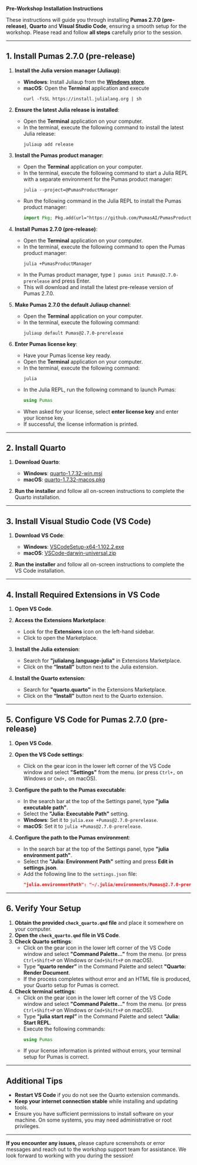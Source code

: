 **Pre-Workshop Installation Instructions**

These instructions will guide you through installing **Pumas 2.7.0 (pre-release)**, **Quarto** and **Visual Studio Code**, ensuring a smooth setup for the workshop.
Please read and follow **all steps** carefully prior to the session.

---

## 1. Install Pumas 2.7.0 (pre-release)

1. **Install the Julia version manager (Juliaup)**:
   - **Windows**: Install Juliaup from the [**Windows store**](https://www.microsoft.com/store/apps/9NJNWW8PVKMN).
   - **macOS**: Open the **Terminal** application and execute
     ```shell
     curl -fsSL https://install.julialang.org | sh
     ```

2. **Ensure the latest Julia release is installed**:
   - Open the **Terminal** application on your computer.
   - In the terminal, execute the following command to install the latest Julia release:
     ```shell
     juliaup add release
     ```

3. **Install the Pumas product manager**:
   - Open the **Terminal** application on your computer.
   - In the terminal, execute the following command to start a Julia REPL with a separate environment for the Pumas product manager:
     ```shell
     julia --project=@PumasProductManager
     ```
   - Run the following command in the Julia REPL to install the Pumas product manager:
     ```julia
     import Pkg; Pkg.add(url="https://github.com/PumasAI/PumasProductManager.jl")
     ```

4. **Install Pumas 2.7.0 (pre-release)**:
   - Open the **Terminal** application on your computer.
   - In the terminal, execute the following command to open the Pumas product manager:
     ```shell
     julia +PumasProductManager
     ```
   - In the Pumas product manager, type `] pumas init Pumas@2.7.0-prerelease` and press Enter.
   - This will download and install the latest pre-release version of Pumas 2.7.0.

5. **Make Pumas 2.7.0 the default Juliaup channel**:
   - Open the **Terminal** application on your computer.
   - In the terminal, execute the following command:
     ```shell
     juliaup default Pumas@2.7.0-prerelease
     ```

6. **Enter Pumas license key**:
   - Have your Pumas license key ready.
   - Open the **Terminal** application on your computer.
   - In the terminal, execute the following command:
     ```shell
     julia
     ```
   - In the Julia REPL, run the following command to launch Pumas:
     ```julia
     using Pumas
     ```
   - When asked for your license, select **enter license key** and enter your license key.
   - If successful, the license information is printed.

---

## 2. Install Quarto

1. **Download Quarto**:
   - **Windows**: [quarto-1.7.32-win.msi](https://github.com/quarto-dev/quarto-cli/releases/download/v1.7.32/quarto-1.7.32-win.msi)  
   - **macOS**: [quarto-1.7.32-macos.pkg](https://github.com/quarto-dev/quarto-cli/releases/download/v1.7.32/quarto-1.7.32-macos.pkg)

2. **Run the installer** and follow all on-screen instructions to complete the Quarto installation.

---

## 3. Install Visual Studio Code (VS Code)

1. **Download VS Code**:
   - **Windows**: [VSCodeSetup-x64-1.102.2.exe](https://code.visualstudio.com/sha/download?build=stable&os=win32-x64-user)
   - **macOS**: [VSCode-darwin-universal.zip](https://code.visualstudio.com/sha/download?build=stable&os=darwin-universal)

2. **Run the installer** and follow all on-screen instructions to complete the VS Code installation.

---

## 4. Install Required Extensions in VS Code

1. **Open VS Code**.

2. **Access the Extensions Marketplace**:
   - Look for the **Extensions** icon on the left-hand sidebar.  
   - Click to open the Marketplace.

3. **Install the Julia extension**:
   - Search for **"julialang.language-julia"** in Extensions Marketplace.
   - Click on the **“Install”** button next to the Julia extension.

4. **Install the Quarto extension**:
   - Search for **"quarto.quarto"** in the Extensions Marketplace.
   - Click on the **“Install”** button next to the Quarto extension.

---

## 5. Configure VS Code for Pumas 2.7.0 (pre-release)

1. **Open VS Code**.

2. **Open the VS Code settings**:
   - Click on the gear icon in the lower left corner of the VS Code window and select **"Settings"** from the menu.
     (or press `Ctrl+,` on Windows or `Cmd+,` on macOS).

3. **Configure the path to the Pumas executable**:
   - In the search bar at the top of the Settings panel, type **"julia executable path"**.
   - Select the **"Julia: Executable Path"** setting.
   - **Windows**: Set it to `julia.exe +Pumas@2.7.0-prerelease`.
   - **macOS**: Set it to `julia +Pumas@2.7.0-prerelease`.

4. **Configure the path to tbe Pumas environment**:
   - In the search bar at the top of the Settings panel, type **"julia environment path"**.
   - Select the **"Julia: Environment Path"** setting and press **Edit in settings.json**.
   - Add the following line to the `settings.json` file:
     ```json
     "julia.environmentPath": "~/.julia/environments/Pumas@2.7.0-prerelease",
     ```

---

## 6. Verify Your Setup

1. **Obtain the provided `check_quarto.qmd` file** and place it somewhere on your computer.
2. **Open the `check_quarto.qmd` file in VS Code**.
3. **Check Quarto settings**:
   - Click on the gear icon in the lower left corner of the VS Code window and select **"Command Palette..."** from the menu.
     (or press `Ctrl+Shift+P` on Windows or `Cmd+Shift+P` on macOS).
   - Type **“quarto render”** in the Command Palette and select **"Quarto: Render Document**.
   - If the process completes without error and an HTML file is produced, your Quarto setup for Pumas is correct.
4. **Check terminal settings**:
   - Click on the gear icon in the lower left corner of the VS Code window and select **"Command Palette..."** from the menu.
     (or press `Ctrl+Shift+P` on Windows or `Cmd+Shift+P` on macOS).
   - Type **"julia start repl”** in the Command Palette and select **"Julia: Start REPL**.
   - Execute the following commands:
     ```julia
     using Pumas
     ```
   - If your license information is printed without errors, your terminal setup for Pumas is correct. 

---

## Additional Tips

- **Restart VS Code** if you do not see the Quarto extension commands.  
- **Keep your internet connection stable** while installing and updating tools.  
- Ensure you have sufficient permissions to install software on your machine. On some systems, you may need administrative or root privileges.  

---

**If you encounter any issues,** please capture screenshots or error messages and reach out to the workshop support team for assistance. We look forward to working with you during the session!
